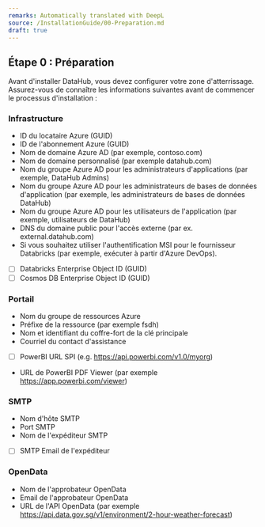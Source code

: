 ```yaml
---
remarks: Automatically translated with DeepL
source: /InstallationGuide/00-Preparation.md
draft: true
---
```


## Étape 0 : Préparation

Avant d'installer DataHub, vous devez configurer votre zone d'atterrissage. Assurez-vous de connaître les informations suivantes avant de commencer le processus d'installation :

### Infrastructure

- ID du locataire Azure (GUID)
- ID de l'abonnement Azure (GUID)
- Nom de domaine Azure AD (par exemple, contoso.com)
- Nom de domaine personnalisé (par exemple datahub.com)
- Nom du groupe Azure AD pour les administrateurs d'applications (par exemple, DataHub Admins)
- Nom du groupe Azure AD pour les administrateurs de bases de données d'application (par exemple, les administrateurs de bases de données DataHub)
- Nom du groupe Azure AD pour les utilisateurs de l'application (par exemple, utilisateurs de DataHub)
- DNS du domaine public pour l'accès externe (par ex. external.datahub.com)
- Si vous souhaitez utiliser l'authentification MSI pour le fournisseur Databricks (par exemple, exécuter à partir d'Azure DevOps).
- [ ] Databricks Enterprise Object ID (GUID)
- [ ] Cosmos DB Enterprise Object ID (GUID)

### Portail

- Nom du groupe de ressources Azure
- Préfixe de la ressource (par exemple fsdh)
- Nom et identifiant du coffre-fort de la clé principale
- Courriel du contact d'assistance
- [ ] PowerBI URL SPI (e.g. https://api.powerbi.com/v1.0/myorg)
- URL de PowerBI PDF Viewer (par exemple https://app.powerbi.com/viewer)

### SMTP

- Nom d'hôte SMTP
- Port SMTP
- Nom de l'expéditeur SMTP
- [ ] SMTP Email de l'expéditeur

### OpenData

- Nom de l'approbateur OpenData
- Email de l'approbateur OpenData
- URL de l'API OpenData (par exemple https://api.data.gov.sg/v1/environment/2-hour-weather-forecast)
